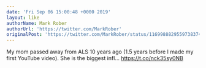 ```yaml
---
date: 'Fri Sep 06 15:00:48 +0000 2019'
layout: like
authorName: Mark Rober
authorUrl: 'https://twitter.com/MarkRober'
originalPost: 'https://twitter.com/MarkRober/status/1169988829559738374'
---
```

My mom passed away from ALS 10 years ago (1.5 years before I made my first YouTube video).  She is the biggest infl… https://t.co/nck35sy0NB